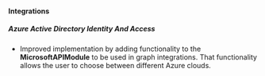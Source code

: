 
#### Integrations

##### Azure Active Directory Identity And Access

- Improved implementation by adding functionality to the **MicrosoftAPIModule** to be used in graph integrations. That functionality allows the user to choose between different Azure clouds.